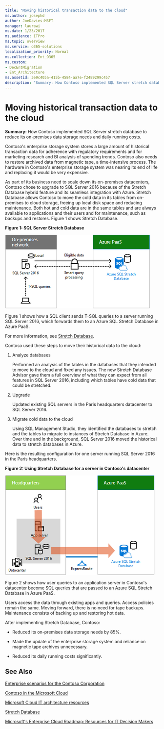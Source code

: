 ```yaml
---
title: "Moving historical transaction data to the cloud"
ms.author: josephd
author: JoeDavies-MSFT
manager: laurawi
ms.date: 1/23/2017
ms.audience: ITPro
ms.topic: overview
ms.service: o365-solutions
localization_priority: Normal
ms.collection: Ent_O365
ms.custom:
- DecEntMigration
- Ent_Architecture
ms.assetid: 3e9c405a-415b-4584-aa7e-f2489299c457
description: "Summary: How Contoso implemented SQL Server stretch database to reduce its on-premises data storage needs and daily running costs."
---
```


# Moving historical transaction data to the cloud

 **Summary:** How Contoso implemented SQL Server stretch database to reduce its on-premises data storage needs and daily running costs.
  
Contoso's enterprise storage system stores a large amount of historical transaction data for adherence with regulatory requirements and for marketing research and BI analysis of spending trends. Contoso also needs to restore archived data from magnetic tape, a time-intensive process. The hardware in Contoso's enterprise storage system was nearing its end of life and replacing it would be very expensive. 
  
As part of its business need to scale down its on-premises datacenters, Contoso chose to upgrade to SQL Server 2016 because of the Stretch Database hybrid feature and its seamless integration with Azure. Stretch Database allows Contoso to move the cold data in its tables from on-premises to cloud storage, freeing up local disk space and reducing maintenance. Both hot and cold data are in the same tables and are always available to applications and their users and for maintenance, such as backups and restores. Figure 1 shows Stretch Database.
  
**Figure 1: SQL Server Stretch Database**

![SQL Server Stretch Database as a hybrid data solution](images/Contoso_Poster/StretchDB01.png)
  
Figure 1 shows how a SQL client sends T-SQL queries to a server running SQL Server 2016, which forwards them to an Azure SQL Stretch Database in Azure PaaS.
  
For more information, see [Stretch Database](https://msdn.microsoft.com/library/dn935011.aspx).
  
Contoso used these steps to move their historical data to the cloud:
  
1. Analyze databases
    
    Performed an analysis of the tables in the databases that they intended to move to the cloud and fixed any issues. The new Stretch Database Advisor gave them a full overview of what they can expect from all features in SQL Server 2016, including which tables have cold data that could be stretched.
    
2. Upgrade
    
    Updated existing SQL servers in the Paris headquarters datacenter to SQL Server 2016.
    
3. Migrate cold data to the cloud
    
    Using SQL Management Studio, they identified the databases to stretch and the tables to migrate to instances of Stretch Database in Azure. Over time and in the background, SQL Server 2016 moved the historical data to stretch databases in Azure.
    
Here is the resulting configuration for one server running SQL Server 2016 in the Paris headquarters.
  
**Figure 2: Using Stretch Database for a server in Contoso's datacenter**

![Contoso's configuration SQL Server Stretch Database for a single computer running SQL Server](images/Contoso_Poster/StretchDB02.png)

  
Figure 2 shows how user queries to an application server in Contoso's datacenter become SQL queries that are passed to an Azure SQL Stretch Database in Azure PaaS.
  
Users access the data through existing apps and queries. Access policies remain the same. Moving forward, there is no need for tape backups. Maintenance consists of backing up and restoring hot data.
  
After implementing Stretch Database, Contoso:
  
- Reduced its on-premises data storage needs by 85%.
    
- Made the update of the enterprise storage system and reliance on magnetic tape archives unnecessary.
    
- Reduced its daily running costs significantly.
    
## See Also

[Enterprise scenarios for the Contoso Corporation](enterprise-scenarios-for-the-contoso-corporation.md)
  
[Contoso in the Microsoft Cloud](contoso-in-the-microsoft-cloud.md)
  
[Microsoft Cloud IT architecture resources](microsoft-cloud-it-architecture-resources.md)

[Stretch Database](https://msdn.microsoft.com/library/dn935011.aspx)
  
[Microsoft's Enterprise Cloud Roadmap: Resources for IT Decision Makers](https://sway.com/FJ2xsyWtkJc2taRD)




